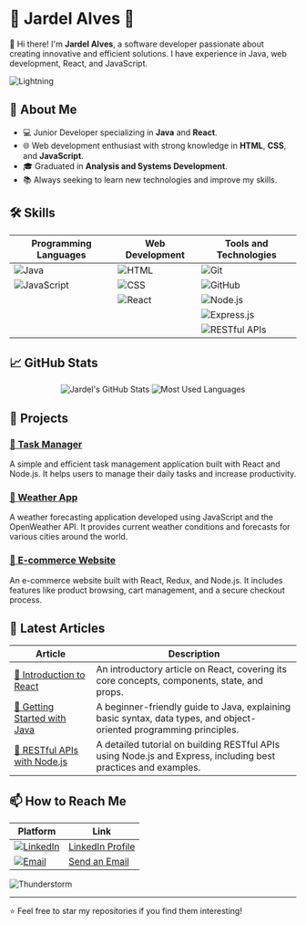 # 🌟 Jardel Alves 🌟

👋 Hi there! I'm **Jardel Alves**, a software developer passionate about creating innovative and efficient solutions. I have experience in Java, web development, React, and JavaScript.

![Lightning](https://media.giphy.com/media/3o7aD2saalBwwftBIY/giphy.gif)

## 🚀 About Me

- 💻 Junior Developer specializing in **Java** and **React**.
- 🌐 Web development enthusiast with strong knowledge in **HTML**, **CSS**, and **JavaScript**.
- 🎓 Graduated in **Analysis and Systems Development**.
- 📚 Always seeking to learn new technologies and improve my skills.

## 🛠️ Skills

| Programming Languages | Web Development | Tools and Technologies |
|-----------------------|-----------------|------------------------|
| ![Java](https://img.shields.io/badge/Java-ED8B00?style=for-the-badge&logo=java&logoColor=white) | ![HTML](https://img.shields.io/badge/HTML5-E34F26?style=for-the-badge&logo=html5&logoColor=white) | ![Git](https://img.shields.io/badge/Git-F05032?style=for-the-badge&logo=git&logoColor=white) |
| ![JavaScript](https://img.shields.io/badge/JavaScript-F7DF1E?style=for-the-badge&logo=javascript&logoColor=black) | ![CSS](https://img.shields.io/badge/CSS3-1572B6?style=for-the-badge&logo=css3&logoColor=white) | ![GitHub](https://img.shields.io/badge/GitHub-181717?style=for-the-badge&logo=github&logoColor=white) |
|                       | ![React](https://img.shields.io/badge/React-20232A?style=for-the-badge&logo=react&logoColor=61DAFB) | ![Node.js](https://img.shields.io/badge/Node.js-339933?style=for-the-badge&logo=nodedotjs&logoColor=white) |
|                       |                 | ![Express.js](https://img.shields.io/badge/Express.js-000000?style=for-the-badge&logo=express&logoColor=white) |
|                       |                 | ![RESTful APIs](https://img.shields.io/badge/REST-25D366?style=for-the-badge&logo=rest&logoColor=white) |

## 📈 GitHub Stats

<div align="center">
  <img src="https://github-readme-stats.vercel.app/api?username=jardelva96&show_icons=true&theme=radical" alt="Jardel's GitHub Stats" />
  <img src="https://github-readme-stats.vercel.app/api/top-langs/?username=jardelva96&layout=compact&theme=radical" alt="Most Used Languages" />
</div>

## 🌱 Projects

### [🔹 Task Manager](https://github.com/jardelva96/task-manager)
A simple and efficient task management application built with React and Node.js. It helps users to manage their daily tasks and increase productivity.

### [🔹 Weather App](https://github.com/jardelva96/weather-app)
A weather forecasting application developed using JavaScript and the OpenWeather API. It provides current weather conditions and forecasts for various cities around the world.

### [🔹 E-commerce Website](https://github.com/jardelva96/e-commerce-website)
An e-commerce website built with React, Redux, and Node.js. It includes features like product browsing, cart management, and a secure checkout process.

## 📝 Latest Articles

| Article | Description |
|---------|-------------|
| [📄 Introduction to React](https://link-to-article.com) | An introductory article on React, covering its core concepts, components, state, and props. |
| [📄 Getting Started with Java](https://link-to-article.com) | A beginner-friendly guide to Java, explaining basic syntax, data types, and object-oriented programming principles. |
| [📄 RESTful APIs with Node.js](https://link-to-article.com) | A detailed tutorial on building RESTful APIs using Node.js and Express, including best practices and examples. |

## 📫 How to Reach Me

| Platform | Link |
|----------|------|
| [![LinkedIn](https://img.shields.io/badge/LinkedIn-0077B5?style=for-the-badge&logo=linkedin&logoColor=white)](https://www.linkedin.com/in/jardel-va96/) | [LinkedIn Profile](https://www.linkedin.com/in/jardel-va96/) |
| [![Email](https://img.shields.io/badge/Email-D14836?style=for-the-badge&logo=gmail&logoColor=white)](mailto:jardel.va96@gmail.com) | [Send an Email](mailto:jardel.va96@gmail.com) |

![Thunderstorm](https://media.giphy.com/media/l0HlRmKuLLeKQn6x2/giphy.gif)

---

⭐️ Feel free to star my repositories if you find them interesting!
